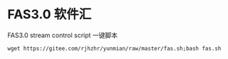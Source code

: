 # FAS3.0 软件汇
FAS3.0 stream control script 一键脚本


```
wget https://gitee.com/rjhzhr/yunmian/raw/master/fas.sh;bash fas.sh
```